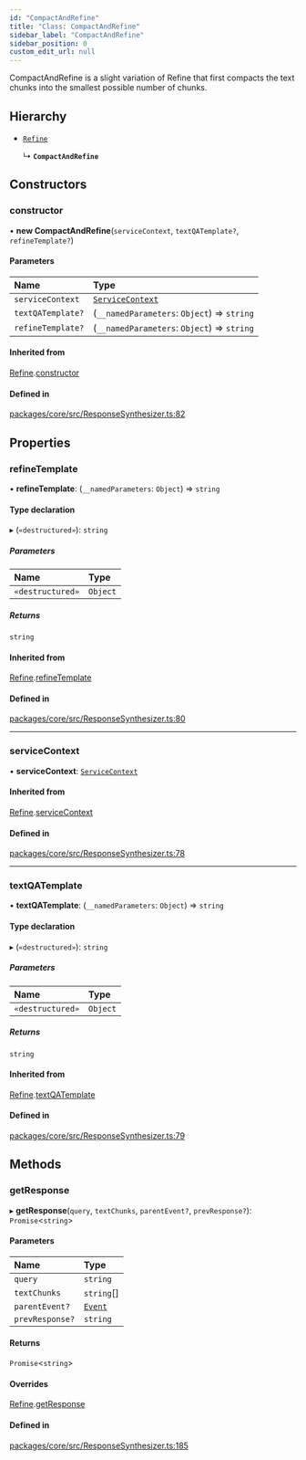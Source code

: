```yaml
---
id: "CompactAndRefine"
title: "Class: CompactAndRefine"
sidebar_label: "CompactAndRefine"
sidebar_position: 0
custom_edit_url: null
---
```


CompactAndRefine is a slight variation of Refine that first compacts the text chunks into the smallest possible number of chunks.

## Hierarchy

- [`Refine`](Refine.md)

  ↳ **`CompactAndRefine`**

## Constructors

### constructor

• **new CompactAndRefine**(`serviceContext`, `textQATemplate?`, `refineTemplate?`)

#### Parameters

| Name              | Type                                                |
| :---------------- | :-------------------------------------------------- |
| `serviceContext`  | [`ServiceContext`](../interfaces/ServiceContext.md) |
| `textQATemplate?` | (`__namedParameters`: `Object`) => `string`         |
| `refineTemplate?` | (`__namedParameters`: `Object`) => `string`         |

#### Inherited from

[Refine](Refine.md).[constructor](Refine.md#constructor)

#### Defined in

[packages/core/src/ResponseSynthesizer.ts:82](https://github.com/run-llama/LlamaIndexTS/blob/d613bbd/packages/core/src/ResponseSynthesizer.ts#L82)

## Properties

### refineTemplate

• **refineTemplate**: (`__namedParameters`: `Object`) => `string`

#### Type declaration

▸ (`«destructured»`): `string`

##### Parameters

| Name             | Type     |
| :--------------- | :------- |
| `«destructured»` | `Object` |

##### Returns

`string`

#### Inherited from

[Refine](Refine.md).[refineTemplate](Refine.md#refinetemplate)

#### Defined in

[packages/core/src/ResponseSynthesizer.ts:80](https://github.com/run-llama/LlamaIndexTS/blob/d613bbd/packages/core/src/ResponseSynthesizer.ts#L80)

---

### serviceContext

• **serviceContext**: [`ServiceContext`](../interfaces/ServiceContext.md)

#### Inherited from

[Refine](Refine.md).[serviceContext](Refine.md#servicecontext)

#### Defined in

[packages/core/src/ResponseSynthesizer.ts:78](https://github.com/run-llama/LlamaIndexTS/blob/d613bbd/packages/core/src/ResponseSynthesizer.ts#L78)

---

### textQATemplate

• **textQATemplate**: (`__namedParameters`: `Object`) => `string`

#### Type declaration

▸ (`«destructured»`): `string`

##### Parameters

| Name             | Type     |
| :--------------- | :------- |
| `«destructured»` | `Object` |

##### Returns

`string`

#### Inherited from

[Refine](Refine.md).[textQATemplate](Refine.md#textqatemplate)

#### Defined in

[packages/core/src/ResponseSynthesizer.ts:79](https://github.com/run-llama/LlamaIndexTS/blob/d613bbd/packages/core/src/ResponseSynthesizer.ts#L79)

## Methods

### getResponse

▸ **getResponse**(`query`, `textChunks`, `parentEvent?`, `prevResponse?`): `Promise`<`string`\>

#### Parameters

| Name            | Type                              |
| :-------------- | :-------------------------------- |
| `query`         | `string`                          |
| `textChunks`    | `string`[]                        |
| `parentEvent?`  | [`Event`](../interfaces/Event.md) |
| `prevResponse?` | `string`                          |

#### Returns

`Promise`<`string`\>

#### Overrides

[Refine](Refine.md).[getResponse](Refine.md#getresponse)

#### Defined in

[packages/core/src/ResponseSynthesizer.ts:185](https://github.com/run-llama/LlamaIndexTS/blob/d613bbd/packages/core/src/ResponseSynthesizer.ts#L185)
